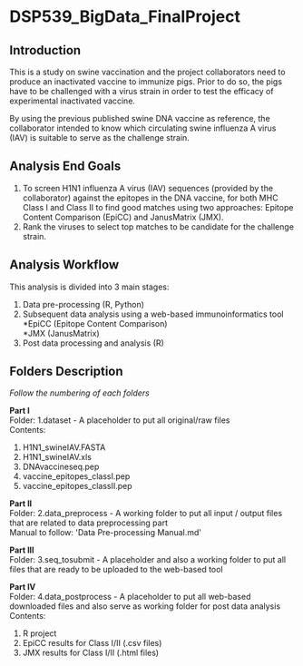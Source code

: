 # DSP539_BigData_FinalProject

## Introduction
This is a study on swine vaccination and the project collaborators need to produce an inactivated vaccine to immunize pigs. Prior to do so, the pigs have to be challenged with a virus strain in order to test the efficacy of experimental inactivated vaccine. 

By using the previous published swine DNA vaccine as reference, the collaborator intended to know which circulating swine influenza A virus (IAV) is suitable to serve as the challenge strain.

## Analysis End Goals
1. To screen H1N1 influenza A virus (IAV) sequences (provided by the collaborator) against the epitopes in the DNA vaccine, for both MHC Class I and Class II to find good matches using two approaches: Epitope Content Comparison (EpiCC) and JanusMatrix (JMX).
2. Rank the viruses to select top matches to be candidate for the challenge strain.

## Analysis Workflow 
This analysis is divided into 3 main stages:
1. Data pre-processing (R, Python)
2. Subsequent data analysis using a web-based immunoinformatics tool<br/>
   *EpiCC (Epitope Content Comparison)<br/>
   *JMX (JanusMatrix)<br/>
3. Post data processing and analysis (R)

## Folders Description
*Follow the numbering of each folders*

**Part I** <br/>
Folder: 1.dataset - A placeholder to put all original/raw files<br/>
Contents:<br/>
1. H1N1_swineIAV.FASTA
2. H1N1_swineIAV.xls
3. DNAvaccineseq.pep
4. vaccine_epitopes_classI.pep
5. vaccine_epitopes_classII.pep

**Part II**<br/>
Folder: 2.data_preprocess - A working folder to put all input / output files that are related to data preprocessing part<br/>
Manual to follow: 'Data Pre-processing Manual.md' 

**Part III**<br/>
Folder: 3.seq_tosubmit - A placeholder and also a working folder to put all files that are ready to be uploaded to the web-based tool

**Part IV**<br/>
Folder: 4.data_postprocess - A placeholder to put all web-based downloaded files and also serve as working folder for post data analysis<br/>
Contents:<br/>
1. R project
2. EpiCC results for Class I/II (.csv files)
3. JMX results for Class I/II (.html files)
